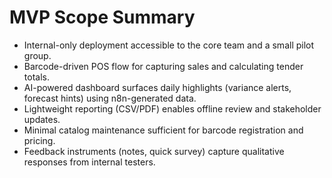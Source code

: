 # MVP Scope Summary

- Internal-only deployment accessible to the core team and a small pilot group.
- Barcode-driven POS flow for capturing sales and calculating tender totals.
- AI-powered dashboard surfaces daily highlights (variance alerts, forecast hints) using n8n-generated data.
- Lightweight reporting (CSV/PDF) enables offline review and stakeholder updates.
- Minimal catalog maintenance sufficient for barcode registration and pricing.
- Feedback instruments (notes, quick survey) capture qualitative responses from internal testers.
